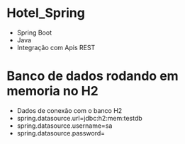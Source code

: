 # Hotel_Spring


- Spring Boot
- Java
- Integração com Apis REST


# Banco de dados rodando em memoria no H2

- Dados de conexão com o banco H2
- spring.datasource.url=jdbc:h2:mem:testdb
- spring.datasource.username=sa
- spring.datasource.password=
# 
